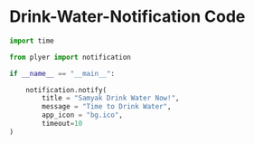 # Drink-Water-Notification Code

```python
import time

from plyer import notification

if __name__ == "__main__":

    notification.notify(
        title = "Samyak Drink Water Now!",
        message = "Time to Drink Water",
        app_icon = "bg.ico",
        timeout=10
)
```
